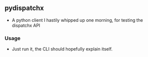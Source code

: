 ## pydispatchx
- A python client I hastily whipped up one morning, for testing the dispatchx API
### Usage
- Just run it, the CLI should hopefully explain itself.